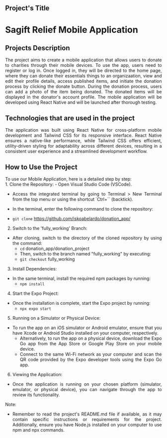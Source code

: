 ## Project's Title
# Sagift Relief Mobile Application

## Projects Description
<div align="justify">
The project aims to create a mobile application that allows users to donate to charities through their mobile devices. To use the app, users need to register or log in. Once logged in, they will be directed to the home page, where they can donate their essentials things to an organizaation, view and edit their profile details, access published items, and initiate the donation process by clicking the donate button. During the donation process, users can add a photo of the item being donated. The donated items will be displayed in the donator's account profile. The mobile application will be developed using React Native and will be launched after thorough testing. 
 <br>
 </div>
<div align="justify">
</div>

## Technologies that are used in the project
<div align="justify">
The application was built using React Native for cross-platform mobile development and Tailwind CSS for its responsive interface. React Native ensures a native-like performance, while Tailwind CSS offers efficient, utility-driven styling for adaptability across different devices, resulting in a consistent user experience and a streamlined development workflow.
<br>
</div>

## How to Use the Project
<div align="justify">
To use our Mobile Application, here is a detailed step by step:
<br>
1. Clone the Repository:
 - Open Visual Studio Code (VSCode).

 - Access the integrated terminal by going to Terminal > New Terminal from the top menu or using the shortcut `Ctrl+`` (backtick).

 - In the terminal, enter the following command to clone the repository:

 - `git clone` https://github.com/iskoabelardo/donation_app/
2. Switch to the 'fully_working' Branch:
 - After cloning, switch to the directory of the cloned repository by using the command:
   - `cd` donation_app/donation_project
   - Then, switch to the branch named "fully_working" by executing:
   - `git checkout` fully_working
3. Install Dependencies:
 - In the same terminal, install the required npm packages by running:
   - `npm install`
4. Start the Expo Project:
 - Once the installation is complete, start the Expo project by running:
   - `npx expo start`
5. Running on a Simulator or Physical Device:
 - To run the app on an iOS simulator or Android emulator, ensure that you have Xcode or Android Studio installed on your computer, respectively.
   - Alternatively, to run the app on a physical device, download the Expo Go app from the App Store or Google Play Store on your mobile device.
   - Connect to the same Wi-Fi network as your computer and scan the QR code provided by the Expo developer tools using the Expo Go app.
6. Viewing the Application:
  - Once the application is running on your chosen platform (simulator, emulator, or physical device), you can navigate through the app to review its functionality.

Note: 
 - Remember to read the project's README.md file if available, as it may contain specific instructions or requirements for the project. Additionally, ensure you have Node.js installed on your computer to use npm and npx commands.
<br>
</div>
